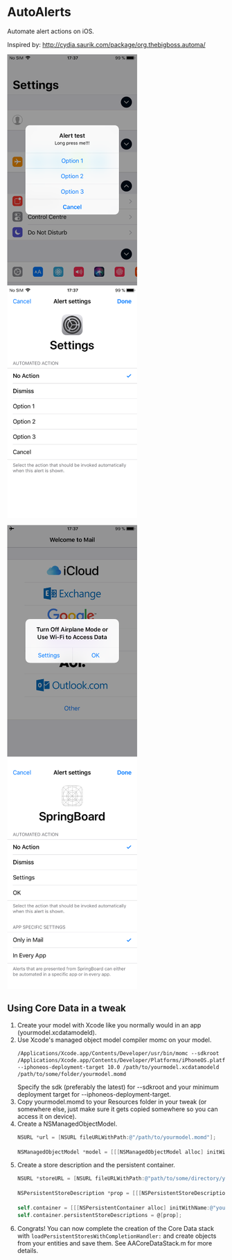 # AutoAlerts

Automate alert actions on iOS.

Inspired by: http://cydia.saurik.com/package/org.thebigboss.automa/

<p float="left">
  <img src="settings_alert.PNG" width="300"/>
  <img src="settings_action.PNG" width="300"/>
</p>
<p float="left">
  <img src="mail_alert.PNG" width="300"/>
  <img src="mail_action.PNG" width="300"/>
</p>

## Using Core Data in a tweak

1. Create your model with Xcode like you normally would in an app (yourmodel.xcdatamodeld).
2. Use Xcode's managed object model compiler momc on your model.
    ```
    /Applications/Xcode.app/Contents/Developer/usr/bin/momc --sdkroot /Applications/Xcode.app/Contents/Developer/Platforms/iPhoneOS.platform/Developer/SDKs/iPhoneOS12.1.sdk --iphoneos-deployment-target 10.0 /path/to/yourmodel.xcdatamodeld /path/to/some/folder/yourmodel.momd
    ```
    Specify the sdk (preferably the latest) for --sdkroot and your minimum deployment target for --iphoneos-deployment-target.
3. Copy yourmodel.momd to your Resources folder in your tweak (or somewhere else, just make sure it gets copied somewhere so you can access it on device).
4. Create a NSManagedObjectModel.
    ```Objective-C
    NSURL *url = [NSURL fileURLWithPath:@"/path/to/yourmodel.momd"];
    
    NSManagedObjectModel *model = [[[NSManagedObjectModel alloc] initWithContentsOfURL:url] autorelease];
    ```
5. Create a store description and the persistent container.
    ```Objective-C
    NSURL *storeURL = [NSURL fileURLWithPath:@"path/to/some/directory/yourmodel.sqlite"];
		
    NSPersistentStoreDescription *prop = [[[NSPersistentStoreDescription alloc] initWithURL:storeURL] autorelease];

    self.container = [[[NSPersistentContainer alloc] initWithName:@"yourmodel" managedObjectModel:model] autorelease];
    self.container.persistentStoreDescriptions = @[prop];
    ```
6. Congrats! You can now complete the creation of the Core Data stack with ```loadPersistentStoresWithCompletionHandler:``` and create objects from your entities and save them. See AACoreDataStack.m for more details.